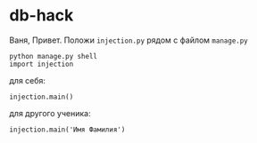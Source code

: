 # db-hack
 
Ваня, Привет. Положи `injection.py` рядом с файлом `manage.py`

```
python manage.py shell
import injection
```
для себя:
```
injection.main()
```
для другого ученика:
```
injection.main('Имя Фамилия')
```